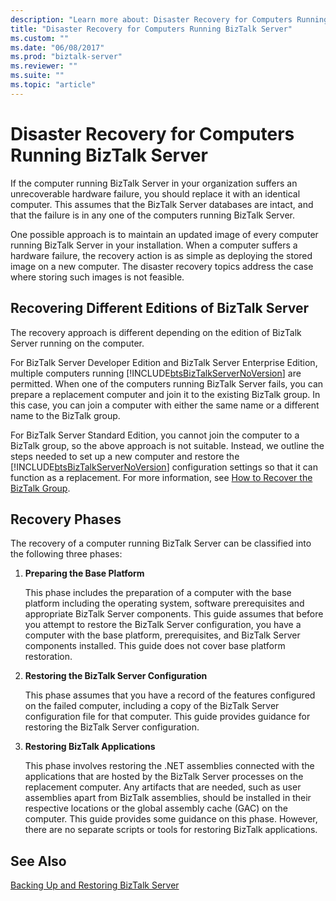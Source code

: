 ```yaml
---
description: "Learn more about: Disaster Recovery for Computers Running BizTalk Server"
title: "Disaster Recovery for Computers Running BizTalk Server"
ms.custom: ""
ms.date: "06/08/2017"
ms.prod: "biztalk-server"
ms.reviewer: ""
ms.suite: ""
ms.topic: "article"
---
```

# Disaster Recovery for Computers Running BizTalk Server
If the computer running BizTalk Server in your organization suffers an unrecoverable hardware failure, you should replace it with an identical computer. This assumes that the BizTalk Server databases are intact, and that the failure is in any one of the computers running BizTalk Server.  
  
 One possible approach is to maintain an updated image of every computer running BizTalk Server in your installation. When a computer suffers a hardware failure, the recovery action is as simple as deploying the stored image on a new computer. The disaster recovery topics address the case where storing such images is not feasible.  
## Recovering Different Editions of BizTalk Server  
 The recovery approach is different depending on the edition of BizTalk Server running on the computer.  
  
 For BizTalk Server Developer Edition and BizTalk Server Enterprise Edition, multiple computers running [!INCLUDE[btsBizTalkServerNoVersion](../includes/btsbiztalkservernoversion-md.md)] are permitted. When one of the computers running BizTalk Server fails, you can prepare a replacement computer and join it to the existing BizTalk group. In this case, you can join a computer with either the same name or a different name to the BizTalk group.  
  
 For BizTalk Server Standard Edition, you cannot join the computer to a BizTalk group, so the above approach is not suitable. Instead, we outline the steps needed to set up a new computer and restore the [!INCLUDE[btsBizTalkServerNoVersion](../includes/btsbiztalkservernoversion-md.md)] configuration settings so that it can function as a replacement. For more information, see [How to Recover the BizTalk Group](../core/how-to-recover-the-biztalk-group.md).  
  
## Recovery Phases  
 The recovery of a computer running BizTalk Server can be classified into the following three phases:  
  
1.  **Preparing the Base Platform**  
  
     This phase includes the preparation of a computer with the base platform including the operating system, software prerequisites and appropriate BizTalk Server components. This guide assumes that before you attempt to restore the BizTalk Server configuration, you have a computer with the base platform, prerequisites, and BizTalk Server components installed. This guide does not cover base platform restoration.  
  
2.  **Restoring the BizTalk Server Configuration**  
  
     This phase assumes that you have a record of the features configured on the failed computer, including a copy of the BizTalk Server configuration file for that computer. This guide provides guidance for restoring the BizTalk Server configuration.  
  
3.  **Restoring BizTalk Applications**  
  
     This phase involves restoring the .NET assemblies connected with the applications that are hosted by the BizTalk Server processes on the replacement computer. Any artifacts that are needed, such as user assemblies apart from BizTalk assemblies, should be installed in their respective locations or the global assembly cache (GAC) on the computer. This guide provides some guidance on this phase. However, there are no separate scripts or tools for restoring BizTalk applications.  
  
## See Also  
 [Backing Up and Restoring BizTalk Server](../core/backing-up-and-restoring-biztalk-server.md)
